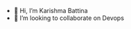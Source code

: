 - 👋 Hi, I’m Karishma Battina
- 💞️ I’m looking to collaborate on Devops

<!---
karishma-battina/karishma-battina is a ✨ special ✨ repository because its `README.md` (this file) appears on your GitHub profile.
You can click the Preview link to take a look at your changes.
--->
